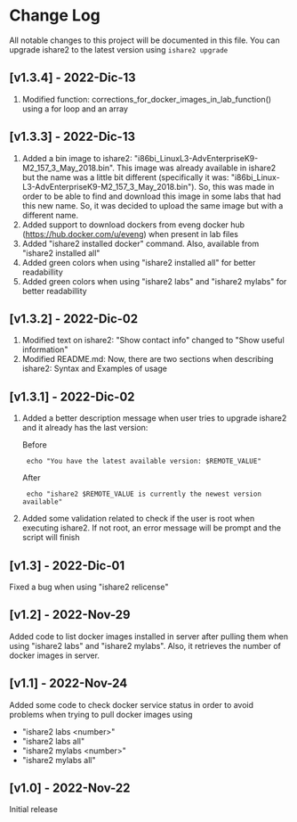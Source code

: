 # Change Log
All notable changes to this project will be documented in this file. You can upgrade ishare2 to the latest version using `ishare2 upgrade`

## [v1.3.4] - 2022-Dic-13

1) Modified function: corrections_for_docker_images_in_lab_function() using a for loop and an array

## [v1.3.3] - 2022-Dic-13

1) Added a bin image to ishare2: "i86bi_LinuxL3-AdvEnterpriseK9-M2_157_3_May_2018.bin". This image was already available in ishare2 but the name was a little bit different (specifically it was: "i86bi_Linux-L3-AdvEnterpriseK9-M2_157_3_May_2018.bin"). So, this was made in order to be able to find and download this image in some labs that had this new name. So, it was decided to upload the same image but with a different name.
2) Added support to download dockers from eveng docker hub (https://hub.docker.com/u/eveng) when present in lab files
3) Added "ishare2 installed docker" command. Also, available from "ishare2 installed all"
4) Added green colors when using "ishare2 installed all" for better readabillity
5) Added green colors when using "ishare2 labs" and "ishare2 mylabs" for better readabillity

## [v1.3.2] - 2022-Dic-02

1) Modified text on ishare2: "Show contact info" changed to "Show useful information"
2) Modified README.md: Now, there are two sections when describing ishare2: Syntax and Examples of usage

## [v1.3.1] - 2022-Dic-02

1) Added a better description message when user tries to upgrade ishare2 and it already has the last version:

    Before
    
        echo "You have the latest available version: $REMOTE_VALUE"

    After
    
        echo "ishare2 $REMOTE_VALUE is currently the newest version available"

2) Added some validation related to check if the user is root when executing ishare2. If not root, an error message will be prompt and the script will finish

## [v1.3] - 2022-Dic-01

Fixed a bug when using "ishare2 relicense"

## [v1.2] - 2022-Nov-29

Added code to list docker images installed in server after pulling them when using "ishare2 labs" and "ishare2 mylabs". Also, it retrieves the number of docker images in server.

## [v1.1] - 2022-Nov-24
  
Added some code to check docker service status in order to avoid problems when trying to pull docker images using

* "ishare2 labs \<number\>"
* "ishare2 labs all"
* "ishare2 mylabs \<number\>"
* "ishare2 mylabs all"

## [v1.0] - 2022-Nov-22
Initial release
